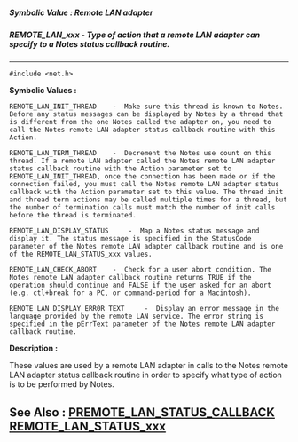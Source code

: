 ##### Symbolic Value : Remote LAN adapter
##### REMOTE_LAN_xxx - Type of action that a remote LAN adapter can specify to a Notes status callback routine.
---
```
#include <net.h>
```

**Symbolic Values :**

	REMOTE_LAN_INIT_THREAD	  -  Make sure this thread is known to Notes. Before any status messages can be displayed by Notes by a thread that is different from the one Notes called the adapter on, you need to call the Notes remote LAN adapter status callback routine with this Action.

	REMOTE_LAN_TERM_THREAD	  -  Decrement the Notes use count on this thread. If a remote LAN adapter called the Notes remote LAN adapter status callback routine with the Action parameter set to REMOTE_LAN_INIT_THREAD, once the connection has been made or if the connection failed, you must call the Notes remote LAN adapter status callback with the Action parameter set to this value. The thread init and thread term actions may be called multiple times for a thread, but the number of termination calls must match the number of init calls before the thread is terminated.

	REMOTE_LAN_DISPLAY_STATUS	  -  Map a Notes status message and display it. The status message is specified in the StatusCode parameter of the Notes remote LAN adapter callback routine and is one of the REMOTE_LAN_STATUS_xxx values.

	REMOTE_LAN_CHECK_ABORT	  -  Check for a user abort condition. The Notes remote LAN adapter callback routine returns TRUE if the operation should continue and FALSE if the user asked for an abort (e.g. ctl+break for a PC, or command-period for a Macintosh).

	REMOTE_LAN_DISPLAY_ERR0R_TEXT	  -  Display an error message in the language provided by the remote LAN service. The error string is specified in the pErrText parameter of the Notes remote LAN adapter callback routine.


**Description :**

These values are used by a remote LAN adapter in calls to the Notes remote LAN adapter status callback routine in order to specify what type of action is to be performed by Notes.


**See Also :**
[PREMOTE_LAN_STATUS_CALLBACK](/domino-c-api-docs/reference/Data/PREMOTE_LAN_STATUS_CALLBACK)
[REMOTE_LAN_STATUS_xxx](/domino-c-api-docs/reference/Symb/REMOTE_LAN_STATUS_xxx)
---
